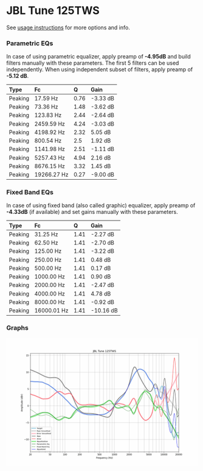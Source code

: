 # JBL Tune 125TWS
See [usage instructions](https://github.com/jaakkopasanen/AutoEq#usage) for more options and info.

### Parametric EQs
In case of using parametric equalizer, apply preamp of **-4.95dB** and build filters manually
with these parameters. The first 5 filters can be used independently.
When using independent subset of filters, apply preamp of **-5.12 dB**.

| Type    | Fc          |    Q | Gain     |
|:--------|:------------|:-----|:---------|
| Peaking | 17.59 Hz    | 0.76 | -3.33 dB |
| Peaking | 73.36 Hz    | 1.48 | -3.62 dB |
| Peaking | 123.83 Hz   | 2.44 | -2.64 dB |
| Peaking | 2459.59 Hz  | 4.24 | -3.03 dB |
| Peaking | 4198.92 Hz  | 2.32 | 5.05 dB  |
| Peaking | 800.54 Hz   | 2.5  | 1.92 dB  |
| Peaking | 1141.98 Hz  | 2.51 | -1.11 dB |
| Peaking | 5257.43 Hz  | 4.94 | 2.16 dB  |
| Peaking | 8676.15 Hz  | 3.32 | 1.45 dB  |
| Peaking | 19266.27 Hz | 0.27 | -9.00 dB |

### Fixed Band EQs
In case of using fixed band (also called graphic) equalizer, apply preamp of **-4.33dB**
(if available) and set gains manually with these parameters.

| Type    | Fc          |    Q | Gain      |
|:--------|:------------|:-----|:----------|
| Peaking | 31.25 Hz    | 1.41 | -2.27 dB  |
| Peaking | 62.50 Hz    | 1.41 | -2.70 dB  |
| Peaking | 125.00 Hz   | 1.41 | -3.22 dB  |
| Peaking | 250.00 Hz   | 1.41 | 0.48 dB   |
| Peaking | 500.00 Hz   | 1.41 | 0.17 dB   |
| Peaking | 1000.00 Hz  | 1.41 | 0.90 dB   |
| Peaking | 2000.00 Hz  | 1.41 | -2.47 dB  |
| Peaking | 4000.00 Hz  | 1.41 | 4.78 dB   |
| Peaking | 8000.00 Hz  | 1.41 | -0.92 dB  |
| Peaking | 16000.01 Hz | 1.41 | -10.16 dB |

### Graphs
![](./JBL%20Tune%20125TWS.png)